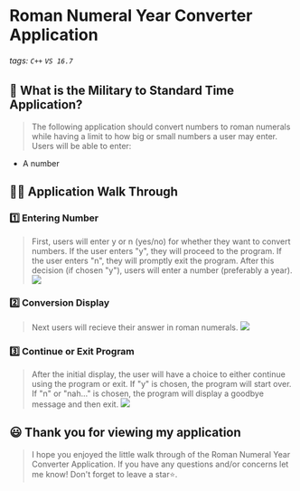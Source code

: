 # Roman Numeral Year Converter Application

###### tags: `C++` `VS 16.7`


## 📝 What is the Military to Standard Time Application?
> The following application should convert numbers to roman numerals while having a limit to how big or small numbers a user may enter. Users will be able to enter: 
-  A number

## 👩‍🏫 Application Walk Through
### 1️⃣ Entering Number ###
> First, users will enter y or n (yes/no) for whether they want to convert numbers. If the user enters "y", they will proceed to the program. If the user enters "n", they will promptly exit the program. After this decision (if chosen "y"), users will enter a number (preferably a year).
![](https://i.imgur.com/b3h1phD.png)


### 2️⃣ Conversion Display ###
> Next users will recieve their answer in roman numerals.
![](https://i.imgur.com/sPkFJ8Y.png)


### 3️⃣ Continue or Exit Program ###
>After the initial display, the user will have a choice to either continue using the program or exit. If "y" is chosen, the program will start over. If "n" or "nah..." is chosen, the program will display a goodbye message and then exit.
![](https://i.imgur.com/UhWVoRg.png)


## 😃 Thank you for viewing my application ##
> I hope you enjoyed the little walk through of the Roman Numeral Year Converter Application. If you have any questions and/or concerns let me know! Don't forget to leave a star⭐️.
